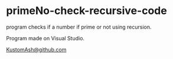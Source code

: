 # primeNo-check-recursive-code
program checks if a number if prime or not using recursion.

 
Program made on Visual Studio.

KustomAsh@github.com
